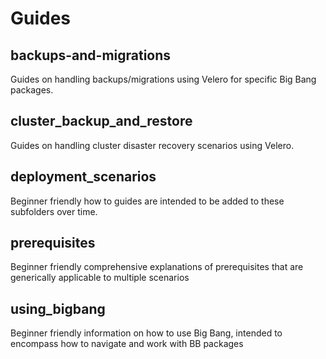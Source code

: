 # Guides

## backups-and-migrations

Guides on handling backups/migrations using Velero for specific Big Bang packages.

## cluster_backup_and_restore

Guides on handling cluster disaster recovery scenarios using Velero. 

## deployment_scenarios

Beginner friendly how to guides are intended to be added to these subfolders over time.

## prerequisites

Beginner friendly comprehensive explanations of prerequisites that are generically applicable to multiple scenarios

## using_bigbang

Beginner friendly information on how to use Big Bang, intended to encompass how to navigate and work with BB packages
